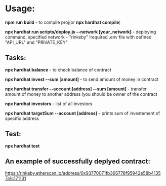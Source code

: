 # Usage:


**npm run build** - to compile proj(or **npx hardhat compile**)

**npx hardhat run scripts/deploy.js --network [your_network]**  - deploying command, specified network - "rinkeby" !required .env file with defined "API_URL" and "PRIVATE_KEY"



## Tasks:

**npx hardhat balance** - to check balance of contract

**npx hardhat invest --sum [amount]** - to send amount of money in contract

**npx hardhat transfer --account [address] --sum [amount]** - transfer amount of money to another address !you should be owner of the contract

**npx hardhat investors** - list of all investors

**npx hardhat targetSum --account [address]** - prints sum of investement of specific address

## Test:

**npx hardhat test**


## An example of successfully deplyed contract:

https://rinkeby.etherscan.io/address/0x93770071fb366778f95942e58b41357a1c171131
